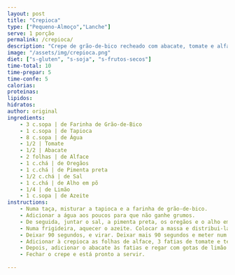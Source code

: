 ```yaml
---
layout: post
title: "Crepioca"
type: ["Pequeno-Almoço","Lanche"]
serve: 1 porção
permalink: /crepioca/
description: "Crepe de grão-de-bico recheado com abacate, tomate e alface, leve e saboroso"
image: "/assets/img/crepioca.png"
diet: ["s-gluten", "s-soja", "s-frutos-secos"]
time-total: 10
time-prepar: 5
time-confe: 5
calorias:
proteinas:
lipidos:
hidratos:
author: original
ingredients:
    - 3 c.sopa | de Farinha de Grão-de-Bico
    - 1 c.sopa | de Tapioca
    - 8 c.sopa | de Água
    - 1/2 | Tomate
    - 1/2 | Abacate
    - 2 folhas | de Alface
    - 1 c.chá | de Oregãos
    - 1 c.chá | de Pimenta preta
    - 1/2 c.chá | de Sal
    - 1 c.chá | de Alho em põ
    - 1/4 | de Limão
    - 1 c.sopa | de Azeite
instructions:
    - Numa taça, misturar a tapioca e a farinha de grão-de-bico.
    - Adicionar a água aos poucos para que não ganhe grumos.
    - De seguida, juntar o sal, a pimenta preta, os oregãos e o alho em pó.
    - Numa frigideira, aquecer o azeite. Colocar a massa e distribui-la bem pela frigideira.
    - Deixar 90 segundos, e virar. Deixar mais 90 segundos e meter num prato.
    - Adicionar à crepioca as folhas de alface, 3 fatias de tomate e temperar com sal e pimenta a gosto.
    - Depois, adicionar o abacate às fatias e regar com gotas de limão.
    - Fechar o crepe e está pronto a servir.
    
---
```


